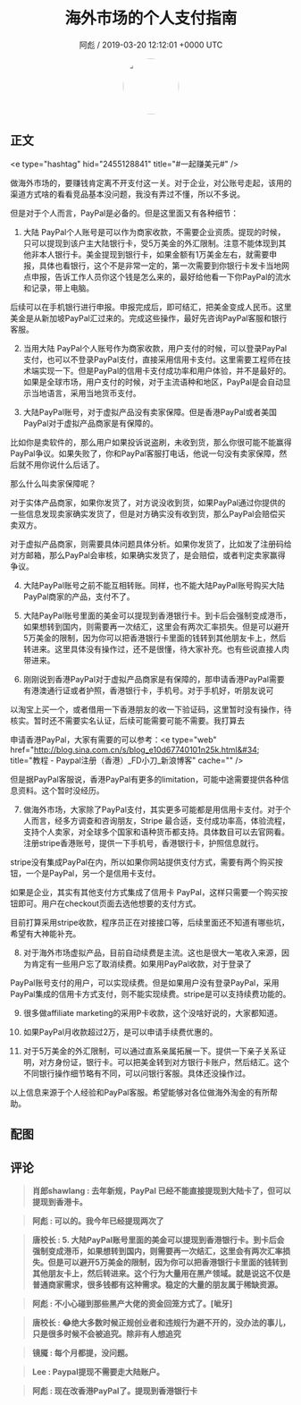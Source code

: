 <h1 align="center">海外市场的个人支付指南</h1>
<p align="center">
    <a>阿彪 / 2019-03-20 12:12:01 &#43;0000 UTC</a>
</p>

<div align="center">
    <img src="https://images.zsxq.com/Fua4BzMEn_S347UckJEd7Es5gK6w?e=1590940799&amp;token=kIxbL07-8jAj8w1n4s9zv64FuZZNEATmlU_Vm6zD:0j7Bgd_W1um-k0tOJYl6nykAOhQ=" width="100" height="100" style="border:1px solid;border-radius:50%; color:#ffffff"/>
</div>

## 正文

<div>
&lt;e type=&#34;hashtag&#34; hid=&#34;2455128841&#34; title=&#34;#一起赚美元#&#34; /&gt; 

做海外市场的，要赚钱肯定离不开支付这一关。对于企业，对公账号走起，该用的渠道方式啥的看看竞品基本没问题，我没有弄过不懂，所以不多说。

但是对于个人而言，PayPal是必备的。但是这里面又有各种细节：

1. 大陆 PayPal个人账号是可以作为商家收款，不需要企业资质。提现的时候，只可以提现到该户主大陆银行卡，受5万美金的外汇限制。注意不能体现到其他非本人银行卡。美金提现到银行卡，如果金额有1万美金左右，就需要申报，具体也看银行，这个不是非常一定的，第一次需要到你银行卡发卡当地网点申报，告诉工作人员你这个钱是怎么来的，最好给他看一下你PayPal的流水和记录，带上电脑。

后续可以在手机银行进行申报。申报完成后，即可结汇，把美金变成人民币。这里美金是从新加坡PayPal汇过来的。完成这些操作，最好先咨询PayPal客服和银行客服。

2. 当用大陆 PayPal个人账号作为商家收款，用户支付的时候，可以登录PayPal支付，也可以不登录PayPal支付，直接采用信用卡支付。这里需要工程师在技术端实现一下。但是PayPal的信用卡支付成功率和用户体验，并不是最好的。如果是全球市场，用户支付的时候，对于主流语种和地区，PayPal是会自动显示当地语言，采用当地货币支付。

3. 大陆PayPal账号，对于虚拟产品没有卖家保障。但是香港PayPal或者美国PayPal对于虚拟产品商家是有保障的。

比如你是卖软件的，那么用户如果投诉说盗刷，未收到货，那么你很可能不能赢得PayPal争议。如果失败了，你和PayPal客服打电话，他说一句没有卖家保障，然后就不用你说什么后话了。

那么什么叫卖家保障呢？

对于实体产品商家，如果你发货了，对方说没收到货，如果PayPal通过你提供的一些信息发现卖家确实发货了，但是对方确实没有收到货，那么PayPal会赔偿买卖双方。

对于虚拟产品商家，则需要具体问题具体分析。如果你发货了，比如发了注册码给对方邮箱，那么PayPal会审核，如果确实发货了，是会赔偿，或者判定卖家赢得争议。

4. 大陆PayPal账号之前不能互相转账。同样，也不能大陆PayPal账号购买大陆PayPal商家的产品，支付不了。

5. 大陆PayPal账号里面的美金可以提现到香港银行卡。到卡后会强制变成港币，如果想转到国内，则需要再一次结汇，这里会有两次汇率损失。但是可以避开5万美金的限制，因为你可以把香港银行卡里面的钱转到其他朋友卡上，然后转进来。这里具体没有操作过，还不是很懂，待大家补充。也有些说直接人肉带进来。

6. 刚刚说到香港PayPal对于虚拟产品商家是有保障的，那申请香港PayPal需要有港澳通行证或者护照，香港银行卡，手机号。对于手机好，听朋友说可

以淘宝上买一个，或者借用一下香港朋友的收一下验证码，这里暂时没有操作，待核实。暂时还不需要实名认证，后续可能需要可能不需要。我打算去

申请香港PayPal，大家有需要的可以参考：&lt;e type=&#34;web&#34; href=&#34;http://blog.sina.com.cn/s/blog_e10d67740101n25k.html&#34; title=&#34;教程 - Paypal注册（香港）_FD小刀_新浪博客&#34; cache=&#34;&#34; /&gt;

但是据PayPal客服说，香港PayPal有更多的limitation，可能中途需要提供各种信息资料。这个暂时没经历。

7. 做海外市场，大家除了PayPal支付，其实更多可能都是用信用卡支付。对于个人而言，经多方调查和咨询朋友，Stripe 最合适，支付成功率高，体验流程，支持个人卖家，对全球多个国家和语种货币都支持。具体数目可以去官网看。注册stripe香港账号，提供一下手机号，香港银行卡，护照信息就行。

stripe没有集成PayPal在内，所以如果你网站提供支付方式，需要有两个购买按钮，一个是PayPal，另一个是信用卡支付。

如果是企业，其实有其他支付方式集成了信用卡 PayPal，这样只需要一个购买按钮即可。用户在checkout页面去选他想要的支付方式。

目前打算采用stripe收款，程序员正在对接接口等，后续里面还不知道有哪些坑，希望有大神能补充。


8. 对于海外市场虚拟产品，目前自动续费是主流。这也是很大一笔收入来源，因为肯定有一些用户忘了取消续费。如果用PayPal收款，对于登录了

PayPal账号支付的用户，可以实现续费。但是如果用户没有登录PayPal，采用PayPal集成的信用卡方式支付，则不能实现续费。stripe是可以支持续费功能的。

9. 很多做affiliate marketing的采用P卡收款，这个没啥好说的，大家都知道。

10. 如果PayPal月收款超过2万，是可以申请手续费优惠的。

11. 对于5万美金的外汇限制，可以通过直系亲属拓展一下。提供一下亲子关系证明，对方身份证，银行卡。可以把美金转到对方银行卡账户，然后结汇。这个不同银行操作细节略有不同，可以问银行客服。具体还没操作过。

以上信息来源于个人经验和PayPal客服。希望能够对各位做海外淘金的有所帮助。
</div>

## 配图
<div class="image" align="center">

</div>

## 评论

<div align="left">
<div>

<blockquote >
<span> <strong>肖郎shawlang : 去年新规，PayPal 已经不能直接提现到大陆卡了，但可以提现到香港卡。 </strong></span>
</blockquote>

<blockquote >
<span> <strong>阿彪 : 可以的。我今年已经提现两次了 </strong></span>
</blockquote>

<blockquote >
<span> <strong>唐校长 : 5. 大陆PayPal账号里面的美金可以提现到香港银行卡。到卡后会强制变成港币，如果想转到国内，则需要再一次结汇，这里会有两次汇率损失。但是可以避开5万美金的限制，因为你可以把香港银行卡里面的钱转到其他朋友卡上，然后转进来。这个行为大量用在黑产领域。就是说这不仅是普通商家需求，很多钱都有这种需求。稳定的大量的朋友属于稀缺资源。 </strong></span>
</blockquote>

<blockquote >
<span> <strong>阿彪 : 不小心碰到那些黑产大佬的资金回笼方式了。[呲牙] </strong></span>
</blockquote>

<blockquote >
<span> <strong>唐校长 : 😂绝大多数时候正规创业者和违规行为避不开的，没办法的事儿，只是很多时候不会被追究。除非有人想追究 </strong></span>
</blockquote>

<blockquote >
<span> <strong>镜魇 : 每个月都提，没问题。 </strong></span>
</blockquote>

<blockquote >
<span> <strong>Lee : Paypal提现不需要走大陆账户。 </strong></span>
</blockquote>

<blockquote >
<span> <strong>阿彪 : 现在改香港PayPal了。提现到香港银行卡 </strong></span>
</blockquote>

</div>
</div>